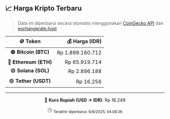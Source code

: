 

<!-- HARGA_KRIPTO -->
## 📈 Harga Kripto Terbaru

> Data ini diperbarui secara otomatis menggunakan [CoinGecko API](https://www.coingecko.com/) dan [exchangerate.host](https://exchangerate.host/)

<div align="center">

| 🪙 Token | 💰 Harga (IDR) |
|:------:|---------------:|
| 🟠 **Bitcoin (BTC)**   | Rp 1.899.160.712 |
| 🔵 **Ethereum (ETH)**  | Rp 65.919.714 |
| 🟣 **Solana (SOL)**    | Rp 2.896.188 |
| 🟢 **Tether (USDT)**   | Rp 16.256 |

---

💱 **Kurs Rupiah (USD → IDR)**: Rp 16.249

🕒 <sub>Terakhir diperbarui: 9/8/2025, 04.08.06</sub>

</div>
<!-- /HARGA_KRIPTO -->